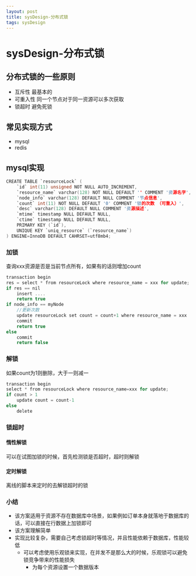 ```yaml
--- 
layout: post 
title: sysDesign-分布式锁 
tags: sysDesign 
---
```

# sysDesign-分布式锁

## 分布式锁的一些原则
* 互斥性 最基本的
* 可重入性 同一个节点对于同一资源可以多次获取
* 锁超时 避免死锁

## 常见实现方式
* mysql
* redis

## mysql实现
```c
CREATE TABLE `resourceLock` (
    `id` int(11) unsigned NOT NULL AUTO_INCREMENT,
    `resource_name` varchar(128) NOT NULL DEFAULT '' COMMENT '资源名字',
    `node_info` varchar(128) DEFAULT NULL COMMENT '节点信息',
    `count` int(11) NOT NULL DEFAULT '0' COMMENT '锁的次数 （可重入）',
    `desc` varchar(128) DEFAULT NULL COMMENT '资源描述',
    `mtime` timestamp NULL DEFAULT NULL,
    `ctime` timestamp NULL DEFAULT NULL,
    PRIMARY KEY (`id`),
    UNIQUE KEY `uniq_resource` (`resource_name`)
) ENGINE=InnoDB DEFAULT CAHRSET=utf8mb4;
```

### 加锁
查询xxx资源是否是当前节点所有，如果有的话则增加count
```c
transaction begin
res = select * from resourceLock where resource_name = xxx for update;
if res == nil 
    insert ....
    return true
if node_info == myNode 
    //更新次数
    update resourceLock set count = count+1 where resource_name = xxx
    commit
    return true
else
    commit
    return false
```
### 解锁
如果count为1则删除，大于一则减一
```c
transaction begin
select * from resourceLock where resource_name=xxx for update;
if count > 1
    update count = count-1
else 
    delete 
```

### 锁超时
#### 惰性解锁
可以在试图加锁的时候，首先检测锁是否超时，超时则解锁
#### 定时解锁
离线的脚本来定时的去解锁超时的锁

### 小结
* 该方案适用于资源不存在数据库中场景，如果例如订单本身就落地于数据库的话，可以直接在行数据上加锁即可
* 该方案理解简单
* 实现比较复杂，需要自己考虑锁超时等情况，并且性能依赖于数据库，性能较低
    * 可以考虑使用乐观锁来实现，在并发不是那么大的时候，乐观锁可以避免锁竞争带来的性能损失
        * 为每个资源设置一个数据版本
